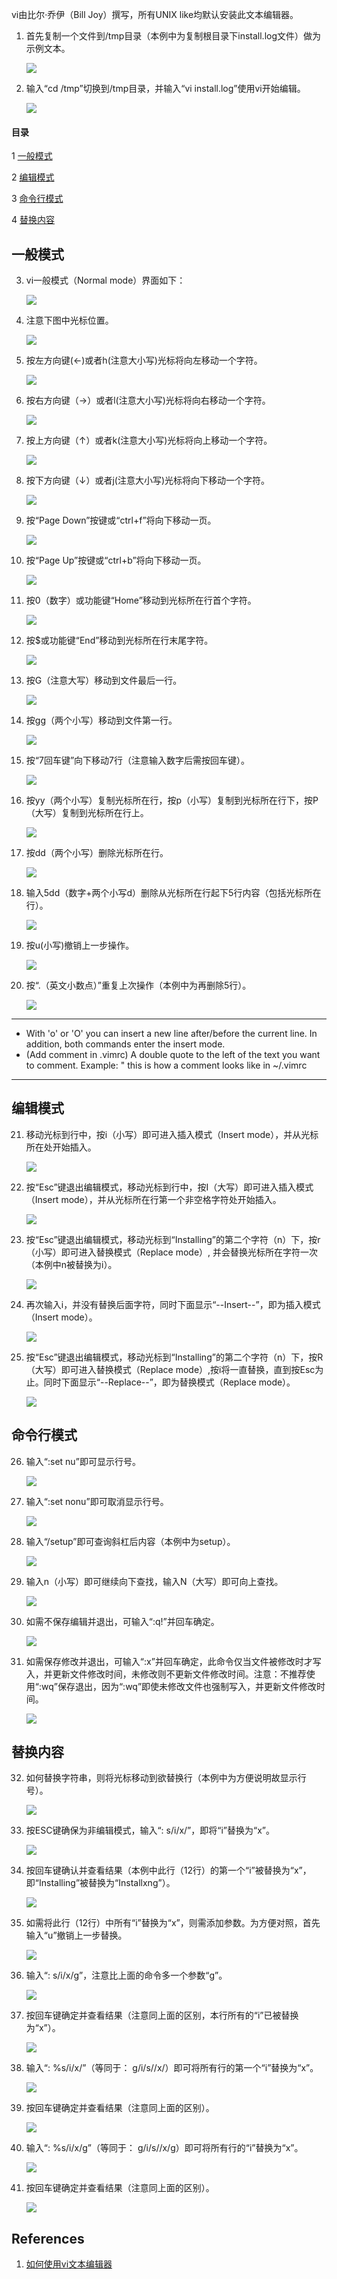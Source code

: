 vi由比尔·乔伊（Bill Joy）撰写，所有UNIX like均默认安装此文本编辑器。

1. 首先复制一个文件到/tmp目录（本例中为复制根目录下install.log文件）做为示例文本。
	
	![](img/vi/fig1.png?raw=true)

2. 输入“cd /tmp”切换到/tmp目录，并输入“vi install.log”使用vi开始编辑。
	
	![](img/vi/fig2.png?raw=true)

#### 目录
1 [一般模式](#一般模式)

2	[编辑模式](#编辑模式)

3	[命令行模式](#命令行模式)

4	[替换内容](#替换内容)

## 一般模式

3. vi一般模式（Normal mode）界面如下：

	![](img/vi/fig3.png?raw=true)

4. 注意下图中光标位置。

	![](img/vi/fig4.png?raw=true)

5. 按左方向键(←)或者h(注意大小写)光标将向左移动一个字符。

	![](img/vi/fig5.png?raw=true)

6. 按右方向键（→）或者l(注意大小写)光标将向右移动一个字符。

	![](img/vi/fig6.png?raw=true)

7. 按上方向键（↑）或者k(注意大小写)光标将向上移动一个字符。

	![](img/vi/fig7.png?raw=true)

8. 按下方向键（↓）或者j(注意大小写)光标将向下移动一个字符。

	![](img/vi/fig8.png?raw=true)

9. 按“Page Down”按键或“ctrl+f”将向下移动一页。

	![](img/vi/fig9.png?raw=true)

10. 按“Page Up”按键或“ctrl+b”将向下移动一页。

	![](img/vi/fig10.png?raw=true)

11. 按0（数字）或功能键“Home”移动到光标所在行首个字符。

	![](img/vi/fig11.png?raw=true)

12. 按$或功能键“End”移动到光标所在行末尾字符。

	![](img/vi/fig12.png?raw=true)

13. 按G（注意大写）移动到文件最后一行。

	![](img/vi/fig13.png?raw=true)

14. 按gg（两个小写）移动到文件第一行。

	![](img/vi/fig14.png?raw=true)

15. 按“7回车键”向下移动7行（注意输入数字后需按回车键）。

	![](img/vi/fig15.png?raw=true)

16. 按yy（两个小写）复制光标所在行，按p（小写）复制到光标所在行下，按P（大写）复制到光标所在行上。

	![](img/vi/fig16.png?raw=true)

17. 按dd（两个小写）删除光标所在行。

	![](img/vi/fig17.png?raw=true)

18. 输入5dd（数字+两个小写d）删除从光标所在行起下5行内容（包括光标所在行）。

	![](img/vi/fig19.png?raw=true)

19. 按u(小写)撤销上一步操作。

	![](img/vi/fig18.png?raw=true)

20. 按“.（英文小数点）”重复上次操作（本例中为再删除5行）。

	![](img/vi/fig20.png?raw=true)

---
- With 'o' or 'O' you can insert a new line after/before the current line. In addition, both commands enter the insert mode.
- (Add comment in .vimrc) A double quote to the left of the text you want to comment. Example:  " this is how a comment looks like in ~/.vimrc
---

## 编辑模式

21. 移动光标到行中，按i（小写）即可进入插入模式（Insert mode），并从光标所在处开始插入。

	![](img/vi/fig21.png?raw=true)

22. 按“Esc”键退出编辑模式，移动光标到行中，按I（大写）即可进入插入模式（Insert mode），并从光标所在行第一个非空格字符处开始插入。

	![](img/vi/fig22.png?raw=true)

23. 按“Esc”键退出编辑模式，移动光标到“Installing”的第二个字符（n）下，按r（小写）即可进入替换模式（Replace mode）, 并会替换光标所在字符一次（本例中n被替换为i）。

	![](img/vi/fig23.png?raw=true)

24. 再次输入i，并没有替换后面字符，同时下面显示“--Insert--”，即为插入模式（Insert mode）。

	![](img/vi/fig24.png?raw=true)

25. 按“Esc”键退出编辑模式，移动光标到“Installing”的第二个字符（n）下，按R（大写）即可进入替换模式（Replace mode）,按i将一直替换，直到按Esc为止。同时下面显示“--Replace--”，即为替换模式（Replace mode）。

	![](img/vi/fig25.png?raw=true)

## 命令行模式

26. 输入“:set nu”即可显示行号。

	![](img/vi/fig26.png?raw=true)

27. 输入“:set nonu”即可取消显示行号。

	![](img/vi/fig27.png?raw=true)

28. 输入“/setup”即可查询斜杠后内容（本例中为setup）。

	![](img/vi/fig28.png?raw=true)

29. 输入n（小写）即可继续向下查找，输入N（大写）即可向上查找。

	![](img/vi/fig29.png?raw=true)

30. 如需不保存编辑并退出，可输入“:q!”并回车确定。

	![](img/vi/fig30.png?raw=true)

31. 如需保存修改并退出，可输入“:x”并回车确定，此命令仅当文件被修改时才写入，并更新文件修改时间，未修改则不更新文件修改时间。注意：不推荐使用“:wq”保存退出，因为“:wq”即使未修改文件也强制写入，并更新文件修改时间。

	![](img/vi/fig31.png?raw=true)

## 替换内容

32. 如何替换字符串，则将光标移动到欲替换行（本例中为方便说明故显示行号）。

	![](img/vi/fig32.png?raw=true)

33. 按ESC键确保为非编辑模式，输入“: s/i/x/”，即将“i”替换为“x”。

	![](img/vi/fig33.png?raw=true)

34. 按回车键确认并查看结果（本例中此行（12行）的第一个“i”被替换为“x”，即“Installing”被替换为“Installxng”）。

	![](img/vi/fig34.png?raw=true)

35. 如需将此行（12行）中所有“i”替换为“x”，则需添加参数。为方便对照，首先输入“u”撤销上一步替换。

	![](img/vi/fig35.png?raw=true)

36. 输入“: s/i/x/g”，注意比上面的命令多一个参数“g”。

	![](img/vi/fig36.png?raw=true)

37. 按回车键确定并查看结果（注意同上面的区别，本行所有的“i”已被替换为“x”）。

	![](img/vi/fig37.png?raw=true)

38. 输入“: %s/i/x/”（等同于： g/i/s//x/）即可将所有行的第一个“i”替换为“x”。

	![](img/vi/fig38.png?raw=true)

39. 按回车键确定并查看结果（注意同上面的区别）。

	![](img/vi/fig39.png?raw=true)

40. 输入“: %s/i/x/g”（等同于： g/i/s//x/g）即可将所有行的“i”替换为“x”。

	![](img/vi/fig40.png?raw=true)

41. 按回车键确定并查看结果（注意同上面的区别）。

	![](img/vi/fig41.png?raw=true)

## References

1. [如何使用vi文本编辑器](https://www.ytyzx.org/index.php?title=%E5%A6%82%E4%BD%95%E4%BD%BF%E7%94%A8vi%E6%96%87%E6%9C%AC%E7%BC%96%E8%BE%91%E5%99%A8&variant=zh-hans)
<!--stackedit_data:
eyJoaXN0b3J5IjpbLTE3MTI4OTU0NTBdfQ==
-->
